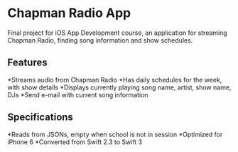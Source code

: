 # Chapman Radio App
Final project for iOS App Development course, an application for streaming Chapman Radio, finding song information and show schedules.
## Features
*Streams audio from Chapman Radio
*Has daily schedules for the week, with show details
*Displays currently playing song name, artist, show name, DJs
*Send e-mail with current song information
## Specifications
*Reads from JSONs, empty when school is not in session
*Optimized for iPhone 6
*Converted from Swift 2.3 to Swift 3
